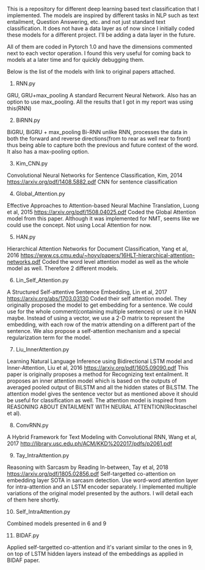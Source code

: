 This is a repository for different deep learning based text classification that I implemented. The models are inspired by different tasks in NLP such as text entailment, Question Answering, etc. and not just standard text classification. It does not have a data layer
as of now since I initially coded these models for a different project. I'll be adding a data layer in the future.

All of them are coded in Pytorch 1.0 and have the dimensions commented next to each vector operation. I found this very
useful for coming back to models at a later time and for quickly debugging them.

Below is the list of the models with link to original papers attached.

1) RNN.py

GRU, GRU+max_pooling
A standard Recurrent Neural Network. Also has an option to use max_pooling.
All the results that I got in my report was using this(RNN)

2) BiRNN.py

BiGRU, BiGRU + max_pooling
Bi-RNN unlike RNN, processes the data in both the forward and reverse directions(from to rear as well rear to front) thus being able to capture both the previous and future context of the word. It also has a max-pooling option.

3) Kim_CNN.py

Convolutional Neural Networks for Sentence Classification, Kim, 2014
https://arxiv.org/pdf/1408.5882.pdf
CNN for sentence classification

4) Global_Attention.py

Effective Approaches to Attention-based Neural Machine Translation, Luong et al, 2015
https://arxiv.org/pdf/1508.04025.pdf
Coded the Global Attention model from this paper. Although it was implemented for NMT, seems like we could use the concept. Not using Local Attention for now.

5) HAN.py

Hierarchical Attention Networks for Document Classification, Yang et al, 2016
https://www.cs.cmu.edu/~hovy/papers/16HLT-hierarchical-attention-networks.pdf
Coded the word level attention model as well as the whole model as well. Therefore 2 different models.

6) Lin_Self_Attention.py 

A Structured Self-attentive Sentence Embedding, Lin et al, 2017
https://arxiv.org/abs/1703.03130
Coded their self attention model. They originally proposed the model to get embedding for a sentence. We could use for the whole comment(containing multiple sentences) or use it in HAN maybe.
Instead of using a vector, we use a 2-D matrix to represent the embedding, with each row of the matrix attending on a different part of the sentence. We also propose a self-attention mechanism and a special regularization term for the model.

7) Liu_InnerAttention.py

Learning Natural Language Inference using Bidirectional LSTM model and Inner-Attention, Liu et al, 2016
https://arxiv.org/pdf/1605.09090.pdf
This paper is originally proposes a method for Recognizing text entailment. It proposes an inner attention model which is based on the outputs of averaged pooled output of BiLSTM and all the hidden states of BiLSTM. The attention model gives the sentence vector but as mentioned above it should be useful for classification as well. The attention model is inspired from REASONING ABOUT ENTAILMENT WITH NEURAL ATTENTION(Rocktaschel et al).

8) ConvRNN.py 

A Hybrid Framework for Text Modeling with Convolutional RNN, Wang et al, 2017
http://library.usc.edu.ph/ACM/KKD%202017/pdfs/p2061.pdf

9) Tay_IntraAttention.py

Reasoning with Sarcasm by Reading In-between, Tay et al, 2018
https://arxiv.org/pdf/1805.02856.pdf
Self-targetted co-attention on embedding layer
SOTA in sarcasm detection. Use word-word attention layer for intra-attention and an LSTM encoder separately.
I implemented multiple variations of the original model presented by the authors. I will detail each of them here shortly.

10) Self_IntraAttention.py

Combined models presented in 6 and 9

11) BIDAF.py

Applied self-targetted co-attention and it's variant similar to the ones in 9, on top of LSTM hidden layers instead of the embeddings as applied in BIDAF paper.
